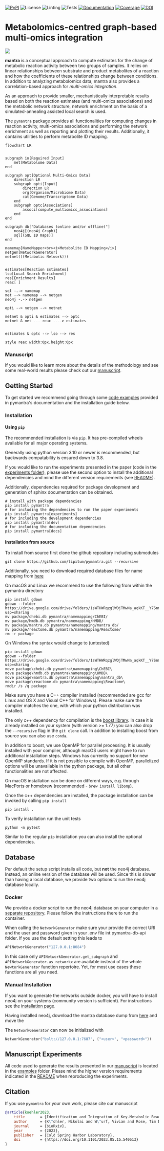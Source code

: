[![PyPI](https://img.shields.io/pypi/v/pymantra)](https://pypi.org/project/pymantra/)
![License](https://img.shields.io/pypi/l/pymantra)
![Linting](https://github.com/lipitum/pymantra/actions/workflows/linting.yaml/badge.svg)
![Tests](https://github.com/lipitum/pymantra/actions/workflows/run_tests.yaml/badge.svg)
[![Documentation](https://readthedocs.org/projects/pymantra/badge/?version=latest)](https://pymantra.readthedocs.io)
[![Coverage](https://codecov.io/gh/LipiTUM/pymantra/branch/main/graph/badge.svg)](https://app.codecov.io/gh/LipiTUM/pymantra)
[![DOI](https://zenodo.org/badge/641486512.svg)](https://doi.org/10.5281/zenodo.13142371)

# Metabolomics-centred graph-based multi-omics integration

![](./docs/_static/Figure1.svg)

**mantra** is a conceptual approach to compute estimates for the change of
metabolic reaction activity between two groups of samples. It relies on linear
relationships between substrate and product metabolites of a reaction and how
the coefficients of these relationships change between conditions. In addition
to analyzing metabolomics data, mantra also provides a correlation-based
approach for *multi-omics integration*.

As an approach to provide smaller, mechanistically interpretable results based
on both the reaction estimates (and multi-omics associations) and the metabolic
network structure, network enrichment on the basis of a simulated-annealing
assisted local search is used.

The ``pymantra`` package provides all functionalities for computing changes in
reaction activity, multi-omics associations and performing the network
enrichment as well as reporting and plotting their results. Additionally, it
contains utilities to perform metabolite ID mapping.

```mermaid
flowchart LR


subgraph in[Required Input]
    met(Metabolome Data)
end

subgraph opt[Optional Multi-Omics Data]
    direction LR
    subgraph opti[Input]
        direction LR
        org(Organism/Microbiome Data)
        cat(Genome/Transcriptome Data)
    end
    subgraph optc[Associations]
        associ[compute_multiomics_associations]
    end
end

subgraph db["Databases (online and/or offline)"]
    neo4j[(neo4j Graph)]
    sql[(SQL ID maps)]
end

namemap[NameMapper<br><i>Metabolite ID Mapping</i>]
netgen[NetworkGenerator]
metnet(((Metabolic Network)))


estimates[Reaction Estimates]
lso[Local Search Enrichment]
res[Enrichment Results]
reac[ ]

sql -.-> namemap
met --> namemap --> netgen
neo4j -.-> netgen

opti --> netgen --> metnet

metnet & opti & estimates --> optc
metnet & met --- reac ----> estimates


estimates & optc --> lso --> res

style reac width:0px,height:0px
```


### Manuscript

If you would like to learn more about the details of the methodology and see
some real-world results please check out our 
[manuscript](https://doi.org/10.1101/2023.05.15.540613).

## Getting Started

To get started we recommend going through some
[code examples](https://pymantra.readthedocs.io/en/latest/examples/index.html) provided
in pymantra's documentation and the installation guide below.

### Installation

#### Using `pip`

The recommended installation is via `pip`.
It has pre-compiled wheels available for all major operating systems.

Generally using python version 3.10 or newer is recommended, but backwards
compatability is ensured down to 3.8.

If you would like to run the experiments presented in the paper (code in
the [experiments folder](experiments)), please use the second option to install
the additional dependencies and mind the different version requirements (see
[README](experiments/README.md)).

Additionally, dependencies required for package development and generation of
sphinx documentation can be obtained.

```shell
# install with package dependencies
pip install pymantra
# for including the dependencies to run the paper experiments
pip install pymantra[experiments]
# for including the development dependencies
pip install pymantra[dev]
# for including the documentation dependencies
pip install pymantra[docs]
```

#### Installation from source

To install from source first clone the github repository including submodules
```shell
git clone https://github.com/lipitum/pymantra.git --recursive
```

Additionally, you need to download required database files for name mapping
from [here](https://drive.google.com/drive/folders/1sWTHWRqzglWOjTMwNa_aqkKT__Y7Snmq?usp=sharing)

On macOS and Linux we recommend to use the following from within the pymantra
directory

```shell
pip install gdown
gdown --folder https://drive.google.com/drive/folders/1sWTHWRqzglWOjTMwNa_aqkKT__Y7Snmq?usp=sharing
mv package/chebi.db pymantra/namemapping/ChEBI/
mv package/hmdb.db pymantra/namemapping/HMDB/
mv package/mantra.db pymantra/namemapping/mantra_db/
mv package/reactome.db pymantra/namemapping/Reactome/
rm -r package
```

On Windows the syntax would change to (untested)

```
pip install gdown
gdown --folder https://drive.google.com/drive/folders/1sWTHWRqzglWOjTMwNa_aqkKT__Y7Snmq?usp=sharing
move package\chebi.db pymantra\namemapping\ChEBI\
move package\hmdb.db pymantra\namemapping\HMDB\
move package\mantra.db pymantra\namemapping\mantra_db\
move package\reactome.db pymantra\namemapping\Reactome\
rmdir /s /q package
```

Make sure you have a C++ compiler installed (recommended are gcc for
Linux and OS X and Visual C++ for Windows). Please make sure the
compiler matches the one, with which your python distribution was installed.

The only c++ dependency for compilation is
the [boost library](https://robots.uc3m.es/installation-guides/install-boost.html).
In case it is already installed on your system (with version >= 1.77) you can
also drop the `--recursive` flag in the `git clone` call. In addition to
installing boost from source you can also use `conda`.

In addition to boost, we use OpenMP for parallel processing. It is usually
installed with your compiler, although macOS users might have to run additional
installation steps. Windows has currently no support for new OpenMP standards.
If it is not possible to compile with OpenMP, parallelized options will be
unavailable in the python package, but all other functionalities are not
affected.

On macOS installation can be done on different ways, e.g. through MacPorts or
homebrew (recommended - `brew install libomp`).

Once the c++ dependencies are installed, the package installation can be
invoked by calling `pip install`
```shell
pip install .
```

To verify installation run the unit tests
```shell
python -m pytest
```

Similar to the regular `pip` installation you can also install the optional
dependencies.

## Database

Per default the setup script installs all code, but **not** the neo4j database.
Instead, an online version of the database will be used. Since this is slower
than having a local database, we provide two options to run the neo4j database
locally.


### Docker

We provide a docker script to run the neo4j database on your computer in a
[separate repository](https://github.com/lipitum/pymantra_db_api).
Please follow the instructions there to run the container.

When calling the ``NetworkGenerator`` make sure your provide the correct URI
and the user and password given in your .env file int pymantra-db-api folder.
If you use the default setting this leads to
```python
APINetworkGenerator("127.0.0.1:8084")
```

In this case only `APINetworkGenerator.get_subgraph` and
`APINetworkGenerator.as_networkx` are available instead of the whole
`NewtorkGenerator` function repertoire. Yet, for most use cases these functions
are all you need.

### Manual Installation

If you want to generate the networks outside docker, you will  have to install
neo4j on your systems (community version is sufficient).
For instructions see the [installation page](https://neo4j.com/docs/operations-manual/current/installation/).

Having installed neo4j, download the mantra database dump from
[here]() and move the

[comment]: <> (TODO: finish the instruction)

The ``NetworkGenerator`` can now be initialized with
```python
NetworkGenerator("bolt://127.0.0.1:7687", ("<user>", "<password>"))
```

## Manuscript Experiments

All code used to generate the results presented in our [manuscript]()
is located in the [examples](examples) folder. Please mind the higher version
requirements indicated in the [README](examples/README.md) when reproducing
the experiments.


## Citation
If you use `pymantra` for your own work, please cite our manuscript

```bibtex
@article{koehler2023,
    title       = {Identification and Integration of Key-Metabolic Reactions from Untargeted Metabolomics Data},
    author      = {K\"ohler, Nikolai and W\"urf, Vivian and Rose, Tim D and Pauling, Josch K},
    journal     = {bioRxiv},
    year        = {2023},
    publisher   = {Cold Spring Harbor Laboratory},
    doi         = {https://doi.org/10.1101/2023.05.15.540613}
}
```
